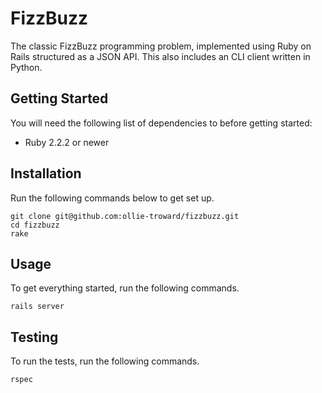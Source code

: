 # FizzBuzz
The classic FizzBuzz programming problem, implemented using Ruby on Rails structured as a JSON API. 
This also includes an CLI client written in Python. 

## Getting Started
You will need the following list of dependencies to before getting started:
* Ruby 2.2.2 or newer

## Installation
Run the following commands below to get set up.
```
git clone git@github.com:ollie-troward/fizzbuzz.git
cd fizzbuzz
rake
```

## Usage
To get everything started, run the following commands.
```
rails server
```

## Testing
To run the tests, run the following commands.
```
rspec
```
